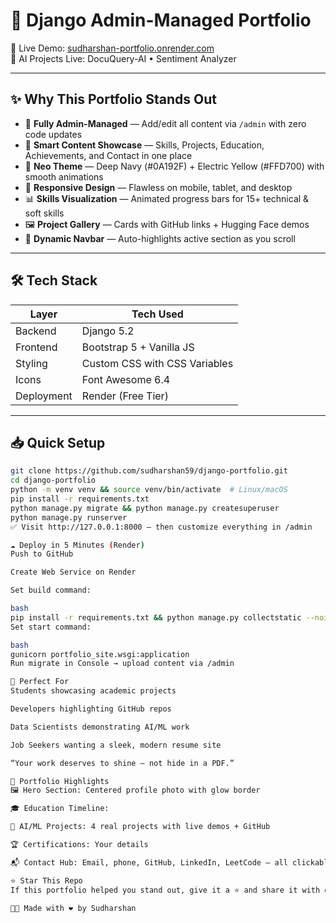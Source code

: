 # 🌟 Django Admin-Managed Portfolio

🚀 Live Demo: [sudharshan-portfolio.onrender.com](https://sudharshan-portfolio.onrender.com)  
🎯 AI Projects Live: DocuQuery-AI • Sentiment Analyzer

---

## ✨ Why This Portfolio Stands Out

- 🔧 **Fully Admin-Managed** — Add/edit all content via `/admin` with zero code updates
- 🧠 **Smart Content Showcase** — Skills, Projects, Education, Achievements, and Contact in one place
- 🎨 **Neo Theme** — Deep Navy (#0A192F) + Electric Yellow (#FFD700) with smooth animations
- 📱 **Responsive Design** — Flawless on mobile, tablet, and desktop
- 📊 **Skills Visualization** — Animated progress bars for 15+ technical & soft skills
- 🖼️ **Project Gallery** — Cards with GitHub links + Hugging Face demos
- 🧭 **Dynamic Navbar** — Auto-highlights active section as you scroll

---

## 🛠️ Tech Stack

| Layer      | Tech Used                          |
|------------|------------------------------------|
| Backend    | Django 5.2                         |
| Frontend   | Bootstrap 5 + Vanilla JS           |
| Styling    | Custom CSS with CSS Variables      |
| Icons      | Font Awesome 6.4                   |
| Deployment | Render (Free Tier)                 |

---

## 📥 Quick Setup

```bash
git clone https://github.com/sudharshan59/django-portfolio.git
cd django-portfolio
python -m venv venv && source venv/bin/activate  # Linux/macOS
pip install -r requirements.txt
python manage.py migrate && python manage.py createsuperuser
python manage.py runserver
✅ Visit http://127.0.0.1:8000 — then customize everything in /admin

☁️ Deploy in 5 Minutes (Render)
Push to GitHub

Create Web Service on Render

Set build command:

bash
pip install -r requirements.txt && python manage.py collectstatic --noinput
Set start command:

bash
gunicorn portfolio_site.wsgi:application
Run migrate in Console → upload content via /admin

🎯 Perfect For
Students showcasing academic projects

Developers highlighting GitHub repos

Data Scientists demonstrating AI/ML work

Job Seekers wanting a sleek, modern resume site

“Your work deserves to shine — not hide in a PDF.”

📸 Portfolio Highlights
🖼️ Hero Section: Centered profile photo with glow border

🎓 Education Timeline: 

🤖 AI/ML Projects: 4 real projects with live demos + GitHub

🏆 Certifications: Your details

📬 Contact Hub: Email, phone, GitHub, LinkedIn, LeetCode — all clickable

⭐ Star This Repo
If this portfolio helped you stand out, give it a ⭐ and share it with others! 🔗 GitHub Repo

🧑‍💻 Made with ❤️ by Sudharshan
